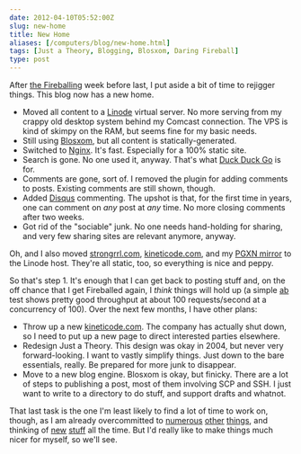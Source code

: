 ```yaml
--- 
date: 2012-04-10T05:52:00Z
slug: new-home
title: New Home
aliases: [/computers/blog/new-home.html]
tags: [Just a Theory, Blogging, Blosxom, Daring Fireball]
type: post
---
```


After [the Fireballing] week before last, I put aside a bit of time to rejigger
things. This blog now has a new home.

-   Moved all content to a [Linode] virtual server. No more serving from my
    crappy old desktop system behind my Comcast connection. The VPS is kind of
    skimpy on the RAM, but seems fine for my basic needs.
-   Still using [Blosxom], but all content is statically-generated.
-   Switched to [Nginx]. It's fast. Especially for a 100% static site.
-   Search is gone. No one used it, anyway. That's what [Duck Duck Go] is for.
-   Comments are gone, sort of. I removed the plugin for adding comments to
    posts. Existing comments are still shown, though.
-   Added [Disqus] commenting. The upshot is that, for the first time in years,
    one can comment on *any* post at *any* time. No more closing comments after
    two weeks.
-   Got rid of the "sociable" junk. No one needs hand-holding for sharing, and
    very few sharing sites are relevant anymore, anyway.

Oh, and I also moved [strongrrl.com], [kineticode.com], and my [PGXN mirror] to
the Linode host. They're all static, too, so everything is nice and peppy.

So that's step 1. It's enough that I can get back to posting stuff and, on the
off chance that I get Fireballed again, I *think* things will hold up (a simple
[ab] test shows pretty good throughput at about 100 requests/second at a
concurrency of 100). Over the next few months, I have other plans:

-   Throw up a new [kineticode.com]. The company has actually shut down, so I
    need to put up a new page to direct interested parties elsewhere.
-   Redesign Just a Theory. This design was okay in 2004, but never very
    forward-looking. I want to vastly simplify things. Just down to the bare
    essentials, really. Be prepared for more junk to disappear.
-   Move to a new blog engine. Blosxom is okay, but finicky. There are a lot of
    steps to publishing a post, most of them involving SCP and SSH. I just want
    to write to a directory to do stuff, and support drafts and whatnot.

That last task is the one I'm least likely to find a lot of time to work on,
though, as I am already overcommitted to [numerous][] [other][] [things], and
thinking of [new][] [stuff] all the time. But I'd really like to make things
much nicer for myself, so we'll see.

  [the Fireballing]: /computers/blog/how-not-to-withstand-a-fireballing.html
  [Linode]: http://www.linode.com/
  [Blosxom]: http://blosxom.sourceforge.net/
  [Nginx]: http://www.nginx.org/
  [Duck Duck Go]: http://duckduckgo.com/
  [Disqus]: http://disqus.com/
  [strongrrl.com]: http://www.strongrrl.com/
  [kineticode.com]: https://www.kineticode.com/
  [PGXN mirror]: http://pgxn.justatheory.com/
  [ab]: http://httpd.apache.org/docs/2.2/programs/ab.html
  [numerous]: http://www.iovation.com/
  [other]: http://pgxn.org/
  [things]: http://www.designsceneapp.com/
  [new]: http://github.com/theory/sqitch
  [stuff]: /computers/databases/postgresql/dbix-connector-and-ssi.html
